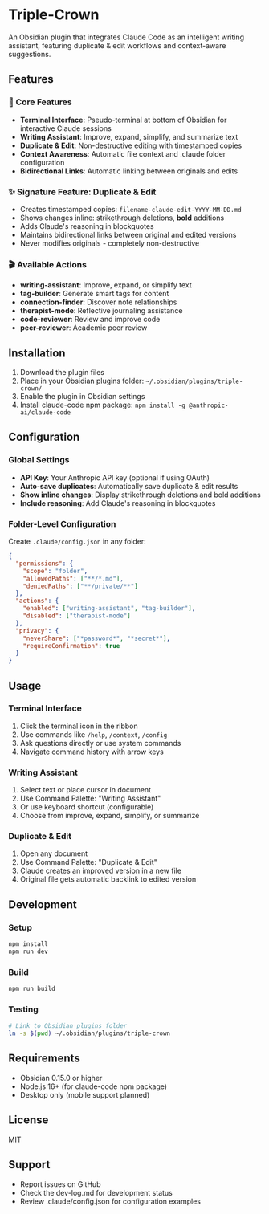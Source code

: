 # Triple-Crown

An Obsidian plugin that integrates Claude Code as an intelligent writing assistant, featuring duplicate & edit workflows and context-aware suggestions.

## Features

### 🎯 Core Features
- **Terminal Interface**: Pseudo-terminal at bottom of Obsidian for interactive Claude sessions
- **Writing Assistant**: Improve, expand, simplify, and summarize text
- **Duplicate & Edit**: Non-destructive editing with timestamped copies
- **Context Awareness**: Automatic file context and .claude folder configuration
- **Bidirectional Links**: Automatic linking between originals and edits

### ✨ Signature Feature: Duplicate & Edit
- Creates timestamped copies: `filename-claude-edit-YYYY-MM-DD.md`
- Shows changes inline: ~~strikethrough~~ deletions, **bold** additions
- Adds Claude's reasoning in blockquotes
- Maintains bidirectional links between original and edited versions
- Never modifies originals - completely non-destructive

### 🎬 Available Actions
- **writing-assistant**: Improve, expand, or simplify text
- **tag-builder**: Generate smart tags for content
- **connection-finder**: Discover note relationships
- **therapist-mode**: Reflective journaling assistance
- **code-reviewer**: Review and improve code
- **peer-reviewer**: Academic peer review

## Installation

1. Download the plugin files
2. Place in your Obsidian plugins folder: `~/.obsidian/plugins/triple-crown/`
3. Enable the plugin in Obsidian settings
4. Install claude-code npm package: `npm install -g @anthropic-ai/claude-code`

## Configuration

### Global Settings
- **API Key**: Your Anthropic API key (optional if using OAuth)
- **Auto-save duplicates**: Automatically save duplicate & edit results
- **Show inline changes**: Display strikethrough deletions and bold additions
- **Include reasoning**: Add Claude's reasoning in blockquotes

### Folder-Level Configuration
Create `.claude/config.json` in any folder:

```json
{
  "permissions": {
    "scope": "folder",
    "allowedPaths": ["**/*.md"],
    "deniedPaths": ["**/private/**"]
  },
  "actions": {
    "enabled": ["writing-assistant", "tag-builder"],
    "disabled": ["therapist-mode"]
  },
  "privacy": {
    "neverShare": ["*password*", "*secret*"],
    "requireConfirmation": true
  }
}
```

## Usage

### Terminal Interface
1. Click the terminal icon in the ribbon
2. Use commands like `/help`, `/context`, `/config`
3. Ask questions directly or use system commands
4. Navigate command history with arrow keys

### Writing Assistant
1. Select text or place cursor in document
2. Use Command Palette: "Writing Assistant"
3. Or use keyboard shortcut (configurable)
4. Choose from improve, expand, simplify, or summarize

### Duplicate & Edit
1. Open any document
2. Use Command Palette: "Duplicate & Edit"
3. Claude creates an improved version in a new file
4. Original file gets automatic backlink to edited version

## Development

### Setup
```bash
npm install
npm run dev
```

### Build
```bash
npm run build
```

### Testing
```bash
# Link to Obsidian plugins folder
ln -s $(pwd) ~/.obsidian/plugins/triple-crown
```

## Requirements

- Obsidian 0.15.0 or higher
- Node.js 16+ (for claude-code npm package)
- Desktop only (mobile support planned)

## License

MIT

## Support

- Report issues on GitHub
- Check the dev-log.md for development status
- Review .claude/config.json for configuration examples